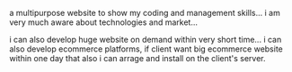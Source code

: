 
a multipurpose website to show my coding and management skills...
i am very much aware about technologies and market...

i can also develop huge  website on demand within very short time...
i can also develop ecommerce platforms, if client want big ecommerce website within one day that also i can arrage and install on the client's server.
